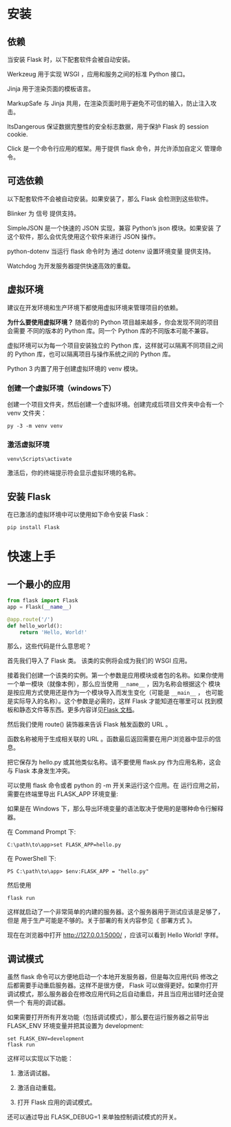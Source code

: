 # 安装

## 依赖

当安装 Flask 时，以下配套软件会被自动安装。

Werkzeug 用于实现 WSGI ，应用和服务之间的标准 Python 接口。

Jinja 用于渲染页面的模板语言。

MarkupSafe 与 Jinja 共用，在渲染页面时用于避免不可信的输入，防止注入攻击。

ItsDangerous 保证数据完整性的安全标志数据，用于保护 Flask 的 session cookie.

Click 是一个命令行应用的框架。用于提供 flask 命令，并允许添加自定义 管理命令。

## 可选依赖

以下配套软件不会被自动安装。如果安装了，那么 Flask 会检测到这些软件。

Blinker 为 信号 提供支持。

SimpleJSON 是一个快速的 JSON 实现，兼容 Python’s json 模块。如果安装 了这个软件，那么会优先使用这个软件来进行 JSON 操作。

python-dotenv 当运行 flask 命令时为 通过 dotenv 设置环境变量 提供支持。

Watchdog 为开发服务器提供快速高效的重载。

## 虚拟环境

建议在开发环境和生产环境下都使用虚拟环境来管理项目的依赖。

**为什么要使用虚拟环境？** 随着你的 Python 项目越来越多，你会发现不同的项目会需要 不同的版本的 Python 库。同一个 Python 库的不同版本可能不兼容。

虚拟环境可以为每一个项目安装独立的 Python 库，这样就可以隔离不同项目之间的 Python 库，也可以隔离项目与操作系统之间的 Python 库。

Python 3 内置了用于创建虚拟环境的 venv 模块。

### 创建一个虚拟环境（windows下）

创建一个项目文件夹，然后创建一个虚拟环境。创建完成后项目文件夹中会有一个 venv 文件夹：

```shell
py -3 -m venv venv
```

### 激活虚拟环境

```shell
venv\Scripts\activate
```

激活后，你的终端提示符会显示虚拟环境的名称。

## 安装 Flask

在已激活的虚拟环境中可以使用如下命令安装 Flask：

```shell
pip install Flask
```

# 快速上手

## 一个最小的应用

```python
from flask import Flask
app = Flask(__name__)

@app.route('/')
def hello_world():
    return 'Hello, World!'
```

那么，这些代码是什么意思呢？

首先我们导入了 Flask 类。 该类的实例将会成为我们的 WSGI 应用。

接着我们创建一个该类的实例。第一个参数是应用模块或者包的名称。如果你使用 一个单一模块（就像本例），那么应当使用 `__name__` ，因为名称会根据这个 模块是按应用方式使用还是作为一个模块导入而发生变化（可能是 `__main__` ， 也可能是实际导入的名称）。这个参数是必需的，这样 Flask 才能知道在哪里可以 找到模板和静态文件等东西。更多内容详见[Flask 文档](https://flask.net.cn/api.html#flask.Flask)。

然后我们使用 route() 装饰器来告诉 Flask 触发函数的 URL 。

函数名称被用于生成相关联的 URL 。函数最后返回需要在用户浏览器中显示的信息。

把它保存为 hello.py 或其他类似名称。请不要使用 flask.py 作为应用名称，这会与 Flask 本身发生冲突。

可以使用 flask 命令或者 python 的 -m 开关来运行这个应用。在 运行应用之前，需要在终端里导出 FLASK_APP 环境变量:

如果是在 Windows 下，那么导出环境变量的语法取决于使用的是哪种命令行解释器。

在 Command Prompt 下:

```shell
C:\path\to\app>set FLASK_APP=hello.py
```

在 PowerShell 下:

```shell
PS C:\path\to\app> $env:FLASK_APP = "hello.py"
```

然后使用

```shell
flask run
```

这样就启动了一个非常简单的内建的服务器。这个服务器用于测试应该是足够了，但是 用于生产可能是不够的。关于部署的有关内容参见《 部署方式 》。

现在在浏览器中打开 <http://127.0.0.1:5000/> ，应该可以看到 Hello World! 字样。

## 调试模式

虽然 flask 命令可以方便地启动一个本地开发服务器，但是每次应用代码 修改之后都需要手动重启服务器。这样不是很方便， Flask 可以做得更好。如果你打开 调试模式，那么服务器会在修改应用代码之后自动重启，并且当应用出错时还会提供一个 有用的调试器。

如果需要打开所有开发功能（包括调试模式），那么要在运行服务器之前导出 FLASK_ENV 环境变量并把其设置为 development:

```shell
set FLASK_ENV=development
flask run
```

这样可以实现以下功能：

1. 激活调试器。

2. 激活自动重载。

3. 打开 Flask 应用的调试模式。

还可以通过导出 FLASK_DEBUG=1 来单独控制调试模式的开关。
